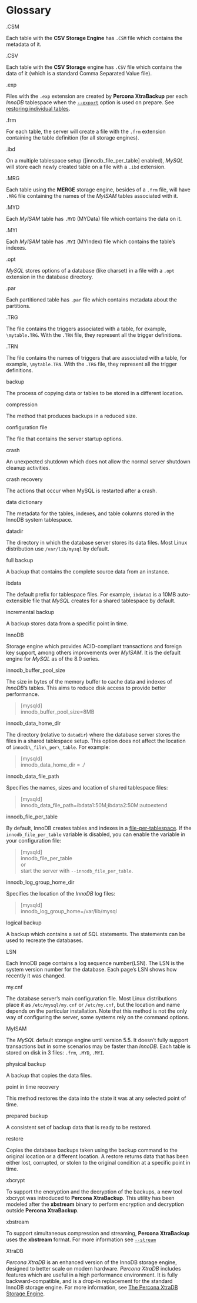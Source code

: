 # Glossary

.CSM

Each table with the **CSV Storage Engine** has `.CSM` file which contains the metadata of it.

.CSV

Each table with the **CSV Storage** engine has `.CSV` file which contains the data of it (which is a standard Comma Separated Value file).

.exp

Files with the `.exp` extension are created by **Percona XtraBackup** per each _InnoDB_ tablespace when the [`--export`](https://docs.percona.com/percona-xtrabackup/latest/xtrabackup_bin/xbk_option_reference.html#cmdoption-export) option is used on prepare. See [restoring individual tables](https://docs.percona.com/percona-xtrabackup/latest/xtrabackup_bin/restoring_individual_tables.html).

.frm

For each table, the server will create a file with the `.frm` extension containing the table definition (for all storage engines).

.ibd

On a multiple tablespace setup ([innodb\_file\_per\_table] enabled), _MySQL_ will store each newly created table on a file with a `.ibd` extension.

.MRG

Each table using the **MERGE** storage engine, besides of a `.frm` file, 
will have `.MRG` file containing the names of the _MyISAM_ tables 
associated with it.

.MYD

Each _MyISAM_ table has `.MYD` (MYData) file which contains the data on it.

.MYI

Each _MyISAM_ table has `.MYI` (MYIndex) file which contains the table’s indexes.

.opt

_MySQL_ stores options of a database (like charset) in a file with a `.opt` extension in the database directory.

.par

Each partitioned table has `.par` file which contains metadata about the partitions.

.TRG

The file contains the triggers associated with a table, for example, `\mytable.TRG`. With the `.TRN` file, they represent all the trigger definitions.

.TRN

The file contains the names of triggers that are associated with a table, for example, `\mytable.TRN`. With the `.TRG` file, they represent all the trigger definitions.

backup

The process of copying data or tables to be stored in a different location.

compression

The method that produces backups in a reduced size.

configuration file

The file that contains the server startup options.

crash

An unexpected shutdown which does not allow the normal server shutdown cleanup activities.

crash recovery

The actions that occur when MySQL is restarted after a crash.

data dictionary

The metadata for the tables, indexes, and table columns stored in the InnoDB system tablespace.

datadir

The directory in which the database server stores its data files. Most Linux distribution use `/var/lib/mysql` by default.

full backup

A backup that contains the complete source data from an instance.

ibdata

The default prefix for tablespace files. For example, `ibdata1` is a 10MB auto-extensible file that _MySQL_ creates for a shared tablespace by default.

incremental backup

A backup stores data from a specific point in time.

InnoDB

Storage engine which provides ACID-compliant transactions and foreign 
key support, among others improvements over _MyISAM_. It is the default 
engine for _MySQL_ as of the 8.0 series.

innodb\_buffer\_pool\_size

The size in bytes of the memory buffer to cache data and indexes of _InnoDB_’s tables. This aims to reduce disk access to provide better performance. 

> \[mysqld\]<br/>
> innodb\_buffer\_pool\_size=8MB

innodb\_data\_home\_dir

The directory (relative to `datadir`) where the database server stores 
the files in a shared tablespace setup. This option does not affect the location of `innodb\_file\_per\_table`. For example:

> \[mysqld\]<br/>
> innodb\_data\_home\_dir = ./

innodb\_data\_file\_path

Specifies the names, sizes and location of shared tablespace files:

> \[mysqld\]<br/>
> innodb\_data\_file\_path=ibdata1:50M;ibdata2:50M:autoextend

innodb\_file\_per\_table

By default, InnoDB creates tables and indexes in a [file-per-tablespace](https://dev.mysql.com/doc/refman/8.0/en/innodb-file-per-table-tablespaces.html). If the `innodb_file_per_table` variable is disabled, you can enable the variable in your configuration file:

> \[mysqld\]<br/>
> innodb\_file\_per\_table <br/>
> or <br/>
> start the server with `--innodb_file_per_table`.

innodb\_log\_group\_home\_dir

Specifies the location of the _InnoDB_ log files:

> \[mysqld\]<br/>
> innodb\_log\_group\_home=/var/lib/mysql

logical backup

A backup which contains a set of SQL statements. The statements can be used to recreate the databases.

LSN

Each InnoDB page contains a log sequence number(LSN). The LSN is the system version number for the database. Each page’s LSN shows how recently it was changed.

my.cnf

The database server’s main configuration file. Most Linux distributions place it as `/etc/mysql/my.cnf` or `/etc/my.cnf`, but the location and name depends on the particular installation. Note that this method is not the only way of configuring the server, some systems rely on the command options.

MyISAM

The _MySQL_ default storage engine until version 5.5. It doesn’t fully 
support transactions but in some scenarios may be faster than _InnoDB_. 
Each table is stored on disk in 3 files: `.frm`, `.MYD`, `.MYI`.

physical backup

A backup that copies the data files.

point in time recovery

This method restores the data into the state it was at any selected point of time.

prepared backup

A consistent set of backup data that is ready to be restored.

restore

Copies the database backups taken using the backup command to the original location or a different location. A restore returns data that has been either lost, corrupted, or stolen to the original condition at a specific point in time.

xbcrypt

To support the encryption and the decryption of the backups, a new tool xbcrypt was introduced to **Percona XtraBackup**. This utility has been modeled after the **xbstream** binary to perform encryption and decryption outside **Percona XtraBackup**.

xbstream

To support simultaneous compression and streaming, **Percona XtraBackup** uses the **xbstream** format. For more information see [`--stream`](https://docs.percona.com/percona-xtrabackup/latest/xtrabackup_bin/xbk_option_reference.html#cmdoption-stream)

XtraDB

_Percona XtraDB_ is an enhanced version of the InnoDB storage engine, designed to better scale on modern hardware. _Percona XtraDB_ includes features which are useful in a high performance environment. It is fully backward-compatible, and is a drop-in replacement for the standard InnoDB storage engine. For more information, see [The Percona XtraDB Storage Engine](https://www.percona.com/doc/percona-server/8.0/percona_xtradb.html).

